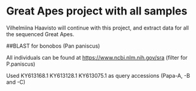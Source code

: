 # Great Apes project with all samples

Vilhelmiina Haavisto will continue with this project, and extract data for all the sequenced Great Apes. 

##BLAST for bonobos (Pan paniscus)

All individuals can be found at https://www.ncbi.nlm.nih.gov/sra (filter for P.paniscus)

Used 
KY613168.1
KY613128.1
KY613075.1
as query accessions (Papa-A, -B and -C)


